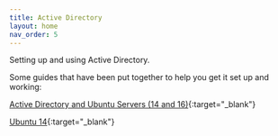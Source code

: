 ```yaml
---
title: Active Directory
layout: home
nav_order: 5
---
```


Setting up and using Active Directory.


Some guides that have been put together to help you get it set up and working:

[Active Directory and Ubuntu Servers (14 and 16)](https://gist.github.com/iprietoISU/163c2f9073414c47079790d122bdf74d){:target="_blank"}

[Ubuntu 14](https://gist.github.com/troyfontaine/dc8c9c9882188c24ca53){:target="_blank"}
